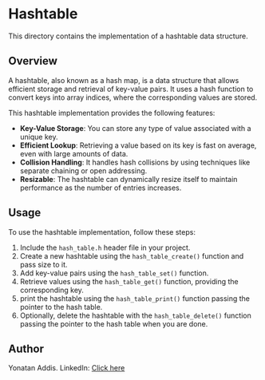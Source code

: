 # Hashtable

This directory contains the implementation of a hashtable data structure.

## Overview

A hashtable, also known as a hash map, is a data structure that allows efficient storage and retrieval of key-value pairs. It uses a hash function to convert keys into array indices, where the corresponding values are stored.

This hashtable implementation provides the following features:

- **Key-Value Storage**: You can store any type of value associated with a unique key.
- **Efficient Lookup**: Retrieving a value based on its key is fast on average, even with large amounts of data.
- **Collision Handling**: It handles hash collisions by using techniques like separate chaining or open addressing.
- **Resizable**: The hashtable can dynamically resize itself to maintain performance as the number of entries increases.

## Usage

To use the hashtable implementation, follow these steps:

1. Include the `hash_table.h` header file in your project.
2. Create a new hashtable using the `hash_table_create()` function and pass size to it.
3. Add key-value pairs using the `hash_table_set()` function.
4. Retrieve values using the `hash_table_get()` function, providing the corresponding key.
5. print the hashtable using the `hash_table_print()` function passing the pointer to the hash table.
6. Optionally, delete the hashtable with the `hash_table_delete()` function passing the pointer to the hash table when you are done.


## Author
Yonatan Addis.
LinkedIn: [Click here](https://www.linkedin.com/in/yonatan-addis-15a86a213/)
